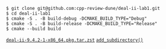 ```console
$ git clone git@github.com:cpp-review-dune/deal-ii-lab1.git
$ cd deal-ii-lab1
$ cmake -S . -B build-debug -DCMAKE_BUILD_TYPE="Debug"
$ cmake -S . -B build-release -DCMAKE_BUILD_TYPE="Release"
$ cmake --build build
```

[`deal-ii-9.4.2-1-x86_64.pkg.tar.zst`](https://github.com/carlosal1015/aur/releases/download/2023-06-09/deal-ii-9.4.2-1-x86_64.pkg.tar.zst)
[`add_subdirectory()`](https://cmake.org/cmake/help/v3.26/command/add_subdirectory.html)
